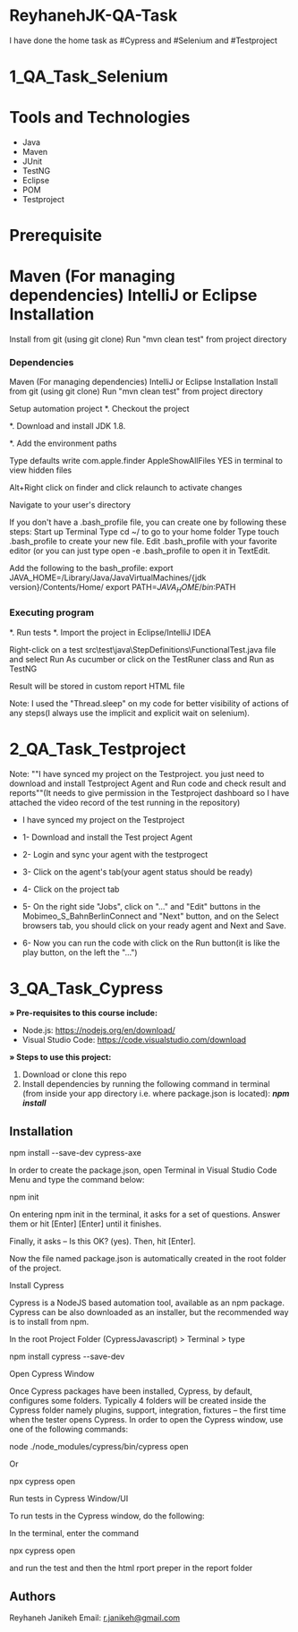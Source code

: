 # ReyhanehJK-QA-Task

I have done the home task as #Cypress and #Selenium and #Testproject

# 1_QA_Task_Selenium

Tools and Technologies
======================
- Java
- Maven
- JUnit
- TestNG
- Eclipse
- POM
- Testproject

Prerequisite
==================
Maven (For managing dependencies)
IntelliJ or Eclipse
Installation
==================
Install from git (using git clone)
Run "mvn clean test" from project directory

### Dependencies
Maven (For managing dependencies) IntelliJ or Eclipse Installation
Install from git (using git clone) Run "mvn clean test" from project directory

Setup automation project
*. Checkout the project

*. Download and install JDK 1.8.

*. Add the environment paths

Type defaults write com.apple.finder AppleShowAllFiles YES in terminal to view hidden files

Alt+Right click on finder and click relaunch to activate changes

Navigate to your user's directory

If you don't have a .bash_profile file, you can create one by following these steps: Start up Terminal Type cd ~/ to go to your home folder Type touch .bash_profile to create your new file. Edit .bash_profile with your favorite editor (or you can just type open -e .bash_profile to open it in TextEdit.

Add the following to the bash_profile: export JAVA_HOME=/Library/Java/JavaVirtualMachines/{jdk version}/Contents/Home/ export PATH=${JAVA_HOME}/bin:$PATH


### Executing program
*. Run tests
*. Import the project in Eclipse/IntelliJ IDEA 

Right-click on a test src\test\java\StepDefinitions\FunctionalTest.java file and select Run As cucumber or click on the TestRuner class and Run as TestNG

Result will be stored in custom report HTML file

Note:
I used the "Thread.sleep" on my code for better visibility of actions of any steps(I always use the implicit and explicit wait on selenium).



# 2_QA_Task_Testproject
Note:
""I have synced my project on the Testproject.
you just need to download and install Testproject Agent and Run code and check result and reports""(It needs to give permission in the Testproject dashboard so I have attached the video record of the test running in the repository)

- I have synced my project on the Testproject

- 1- Download and install the Test project Agent
- 2- Login and sync your agent with the testprogect
- 3- Click on the agent's tab(your agent status should be ready)
- 4- Click on the project tab
- 5-  On the right side "Jobs",  click on "..." and "Edit" buttons in the Mobimeo_S_BahnBerlinConnect and "Next" button, and on the Select browsers tab, you should click on your ready agent and Next and Save.
- 6- Now you can run the code with click on the Run button(it is like the play button, on the left the "...")



# 3_QA_Task_Cypress


<B>» Pre-requisites to this course include:</B>

- Node.js: https://nodejs.org/en/download/
- Visual Studio Code: https://code.visualstudio.com/download


<B>» Steps to use this project:</B>

1. Download or clone this repo
2. Install dependencies by running the following command in terminal (from inside your app directory i.e. where package.json is located): <I><B>npm install </I></B>

## Installation

npm install --save-dev cypress-axe


In order to create the package.json, open Terminal in Visual Studio Code Menu and type the command below:

npm init

On entering npm init in the terminal, it asks for a set of questions. Answer them or hit [Enter] [Enter] until it finishes. 

Finally, it asks – Is this OK? (yes). Then, hit [Enter].

Now the file named package.json is automatically created in the root folder of the project.

Install Cypress

Cypress is a NodeJS based automation tool, available as an npm package. Cypress can be also downloaded as an installer, but the recommended way is to install from npm.

In the root Project Folder (CypressJavascript) > Terminal > type 

npm install cypress --save-dev


Open Cypress Window

Once Cypress packages have been installed, Cypress, by default, configures some folders. Typically 4 folders will be created inside the Cypress folder namely plugins, support, integration, fixtures – the first time when the tester opens Cypress. In order to open the Cypress window, use one of the following commands:

node ./node_modules/cypress/bin/cypress open  

Or 

npx cypress open


Run tests in Cypress Window/UI

To run tests in the Cypress window, do the following:

In the terminal, enter the command

npx cypress open

and run the test and then the html rport preper in the report folder




## Authors
Reyhaneh Janikeh
Email: r.janikeh@gmail.com
